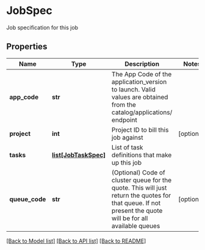 # JobSpec

Job specification for this job
## Properties
Name | Type | Description | Notes
------------ | ------------- | ------------- | -------------
**app_code** | **str** | The App Code of the application_version to launch. Valid values are obtained from the catalog/applications/ endpoint | 
**project** | **int** | Project ID to bill this job against | [optional] 
**tasks** | [**list[JobTaskSpec]**](JobTaskSpec.md) | List of task definitions that make up this job | 
**queue_code** | **str** | (Optional) Code of cluster queue for the quote. This will just return the quotes for that queue. If not present the quote will be for all available queues | [optional] 

[[Back to Model list]](../README.md#documentation-for-models) [[Back to API list]](../README.md#documentation-for-api-endpoints) [[Back to README]](../README.md)


